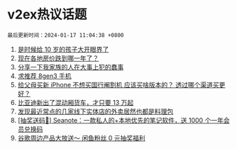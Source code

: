 # v2ex热议话题

`最后更新时间：2024-01-17 11:04:38 +0800`

1. [是时候给 10 岁的孩子大开眼界了](https://www.v2ex.com/t/1009014)
1. [现在各地房价跌到哪一年了？](https://www.v2ex.com/t/1009047)
1. [分享一下我家族的人在大事上犯的蠢事](https://www.v2ex.com/t/1009021)
1. [求推荐 8gen3 手机](https://www.v2ex.com/t/1009032)
1. [给父母买新 iPhone 不想买国行阉割机 应该买啥版本的？ 透过哪个渠道买更好？](https://www.v2ex.com/t/1009059)
1. [比亚迪新出了混动厢货车，才只要 13 万起](https://www.v2ex.com/t/1009228)
1. [发现最近常点的几家线下实体店的外卖居然也都是料理包](https://www.v2ex.com/t/1009248)
1. [[抽奖送码🎁] Seanote：一款私人的+本地优先的笔记软件，送 1000 个一年会员兑换码](https://www.v2ex.com/t/1009230)
1. [谷歌周边产品大放送～ 闲鱼粉丝 0 元抽奖福利](https://www.v2ex.com/t/1009013)

